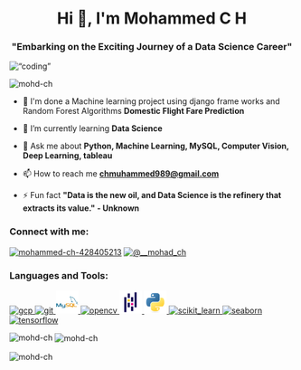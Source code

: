 <h1 align="center">Hi 👋, I'm Mohammed C H</h1>
<h3 align="center">"Embarking on the Exciting Journey of a Data Science Career"</h3>
<img align=“right” alt=“coding” width=“400” src=“https://www.google.com/imgres?imgurl=https%3A%2F%2Fmiro.medium.com%2Fv2%2Fresize%3Afit%3A1400%2F1*e4HBnH84BpwLCFr78xvfjg.gif&tbnid=bviyC5uTyd6PvM&vet=12ahUKEwj3leL1q8f-AhVf93MBHRJ-CZkQMygNegUIARCkAg..i&imgrefurl=https%3A%2F%2Fmedium.com%2Fdataflair%2Fyour-data-science-dream-journey-unlocked-21bf801889fe&docid=8JyosAEzInZ6aM&w=1394&h=850&q=data%20scientist%20gif%20image&ved=2ahUKEwj3leL1q8f-AhVf93MBHRJ-CZkQMygNegUIARCkAg”>

<p align="left"> <img src="https://komarev.com/ghpvc/?username=mohd-ch&label=Profile%20views&color=0e75b6&style=flat" alt="mohd-ch" /> </p>

- 🔭 I'm done a Machine learning project using django frame works and Random Forest Algorithms **Domestic Flight Fare Prediction**

- 🌱 I’m currently learning **Data Science**

- 💬 Ask me about **Python, Machine Learning, MySQL, Computer Vision, Deep Learning, tableau**

- 📫 How to reach me **chmuhammed989@gmail.com**

- ⚡ Fun fact **"Data is the new oil, and Data Science is the refinery that extracts its value." - Unknown**

<h3 align="left">Connect with me:</h3>
<p align="left">
<a href="https://linkedin.com/in/mohammed-ch-428405213" target="blank"><img align="center" src="https://raw.githubusercontent.com/rahuldkjain/github-profile-readme-generator/master/src/images/icons/Social/linked-in-alt.svg" alt="mohammed-ch-428405213" height="30" width="40" /></a>
<a href="https://instagram.com/@__mohad_ch" target="blank"><img align="center" src="https://raw.githubusercontent.com/rahuldkjain/github-profile-readme-generator/master/src/images/icons/Social/instagram.svg" alt="@__mohad_ch" height="30" width="40" /></a>
</p>

<h3 align="left">Languages and Tools:</h3>
<p align="left"> <a href="https://cloud.google.com" target="_blank" rel="noreferrer"> <img src="https://www.vectorlogo.zone/logos/google_cloud/google_cloud-icon.svg" alt="gcp" width="40" height="40"/> </a> <a href="https://git-scm.com/" target="_blank" rel="noreferrer"> <img src="https://www.vectorlogo.zone/logos/git-scm/git-scm-icon.svg" alt="git" width="40" height="40"/> </a> <a href="https://www.mysql.com/" target="_blank" rel="noreferrer"> <img src="https://raw.githubusercontent.com/devicons/devicon/master/icons/mysql/mysql-original-wordmark.svg" alt="mysql" width="40" height="40"/> </a> <a href="https://opencv.org/" target="_blank" rel="noreferrer"> <img src="https://www.vectorlogo.zone/logos/opencv/opencv-icon.svg" alt="opencv" width="40" height="40"/> </a> <a href="https://pandas.pydata.org/" target="_blank" rel="noreferrer"> <img src="https://raw.githubusercontent.com/devicons/devicon/2ae2a900d2f041da66e950e4d48052658d850630/icons/pandas/pandas-original.svg" alt="pandas" width="40" height="40"/> </a> <a href="https://www.python.org" target="_blank" rel="noreferrer"> <img src="https://raw.githubusercontent.com/devicons/devicon/master/icons/python/python-original.svg" alt="python" width="40" height="40"/> </a> <a href="https://scikit-learn.org/" target="_blank" rel="noreferrer"> <img src="https://upload.wikimedia.org/wikipedia/commons/0/05/Scikit_learn_logo_small.svg" alt="scikit_learn" width="40" height="40"/> </a> <a href="https://seaborn.pydata.org/" target="_blank" rel="noreferrer"> <img src="https://seaborn.pydata.org/_images/logo-mark-lightbg.svg" alt="seaborn" width="40" height="40"/> </a> <a href="https://www.tensorflow.org" target="_blank" rel="noreferrer"> <img src="https://www.vectorlogo.zone/logos/tensorflow/tensorflow-icon.svg" alt="tensorflow" width="40" height="40"/> </a> </p>

<p><img align="left" src="https://github-readme-stats.vercel.app/api/top-langs?username=mohd-ch&show_icons=true&locale=en&layout=compact" alt="mohd-ch" /></p>

<p>&nbsp;<img align="center" src="https://github-readme-stats.vercel.app/api?username=mohd-ch&show_icons=true&locale=en" alt="mohd-ch" /></p>

<p><img align="center" src="https://github-readme-streak-stats.herokuapp.com/?user=mohd-ch&" alt="mohd-ch" /></p>
